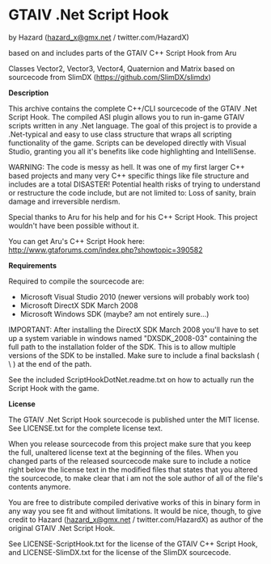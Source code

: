 # GTAIV .Net Script Hook

by Hazard (hazard_x@gmx.net / twitter.com/HazardX)

based on and includes parts of the GTAIV C++ Script Hook
from Aru <oneforaru at gmail dot com>

Classes Vector2, Vector3, Vector4, Quaternion and Matrix based on
sourcecode from SlimDX (https://github.com/SlimDX/slimdx)


**Description**

This archive contains the complete C++/CLI sourcecode of the 
GTAIV .Net Script Hook. The compiled ASI plugin allows you to 
run in-game GTAIV scripts written in any .Net language. 
The goal of this project is to provide a .Net-typical and easy 
to use class structure that wraps all scripting functionality 
of the game.
Scripts can be developed directly with Visual Studio, granting 
you all it's benefits like code highlighting and IntelliSense.

WARNING: The code is messy as hell. It was one of my first 
larger C++ based projects and many very C++ specific things 
like file structure and includes are a total DISASTER!
Potential health risks of trying to understand or restructure 
the code include, but are not limited to:
Loss of sanity, brain damage and irreversible nerdism.


Special thanks to Aru for his help and for his C++ Script Hook.
This project wouldn't have been possible without it.

You can get Aru's C++ Script Hook here:
http://www.gtaforums.com/index.php?showtopic=390582


**Requirements**

Required to compile the sourcecode are:

- Microsoft Visual Studio 2010 (newer versions will probably work too)
- Microsoft DirectX SDK March 2008
- Microsoft Windows SDK (maybe? am not entirely sure...)

IMPORTANT: After installing the DirectX SDK March 2008 you'll have to
set up a system variable in windows named "DXSDK_2008-03" containing 
the full path to the installation folder of the SDK. This is to allow 
multiple versions of the SDK to be installed. Make sure to include a 
final backslash ( \ ) at the end of the path.

See the included ScriptHookDotNet.readme.txt on how to actually run 
the Script Hook with the game.


**License**

The GTAIV .Net Script Hook sourcecode is published unter the MIT license. 
See LICENSE.txt for the complete license text.

When you release sourcecode from this project make sure that you keep 
the full, unaltered license text at the beginning of the files. When
you changed parts of the released sourcecode make sure to include a
notice right below the license text in the modified files that states
that you altered the sourcecode, to make clear that i am not the sole 
author of all of the file's contents anymore.

You are free to distribute compiled derivative works of this in binary
form in any way you see fit and without limitations. It would be nice,
though, to give credit to Hazard (hazard_x@gmx.net / twitter.com/HazardX)
as author of the original GTAIV .Net Script Hook.

See LICENSE-ScriptHook.txt for the license of the GTAIV C++ Script Hook,
and LICENSE-SlimDX.txt for the license of the SlimDX sourcecode.
